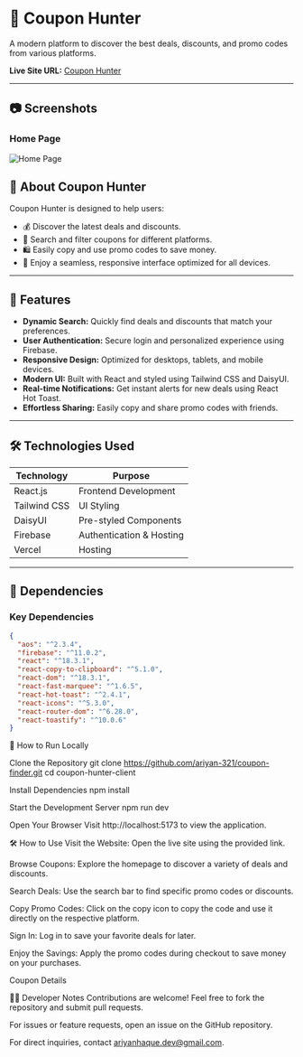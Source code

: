 # 🎯 Coupon Hunter  

A modern platform to discover the best deals, discounts, and promo codes from various platforms.  

**Live Site URL:** [Coupon Hunter](https://assignment-9-ariyan.netlify.app/)  

---


## 📷 Screenshots  

### Home Page  
![Home Page](https://i.ibb.co.com/FXz0N5M/image-2.png)




## 📖 About Coupon Hunter  

Coupon Hunter is designed to help users:  
- 💰 Discover the latest deals and discounts.  
- 🔎 Search and filter coupons for different platforms.  
- 🛍️ Easily copy and use promo codes to save money.  
- 📱 Enjoy a seamless, responsive interface optimized for all devices.  

---

## 🚀 Features  

- **Dynamic Search:** Quickly find deals and discounts that match your preferences.  
- **User Authentication:** Secure login and personalized experience using Firebase.  
- **Responsive Design:** Optimized for desktops, tablets, and mobile devices.  
- **Modern UI:** Built with React and styled using Tailwind CSS and DaisyUI.  
- **Real-time Notifications:** Get instant alerts for new deals using React Hot Toast.  
- **Effortless Sharing:** Easily copy and share promo codes with friends.  

---

## 🛠️ Technologies Used  

| **Technology**      | **Purpose**                |  
|----------------------|----------------------------|  
| React.js            | Frontend Development       |  
| Tailwind CSS        | UI Styling                 |  
| DaisyUI             | Pre-styled Components      |  
| Firebase            | Authentication & Hosting   |  
| Vercel              | Hosting                    |  

---

## 🧰 Dependencies  

### Key Dependencies  
```json
{
  "aos": "^2.3.4",
  "firebase": "^11.0.2",
  "react": "^18.3.1",
  "react-copy-to-clipboard": "^5.1.0",
  "react-dom": "^18.3.1",
  "react-fast-marquee": "^1.6.5",
  "react-hot-toast": "^2.4.1",
  "react-icons": "^5.3.0",
  "react-router-dom": "^6.28.0",
  "react-toastify": "^10.0.6"
}
```
📝 How to Run Locally

Clone the Repository
git clone https://github.com/ariyan-321/coupon-finder.git
cd coupon-hunter-client


Install Dependencies
npm install


Start the Development Server
npm run dev

Open Your Browser
Visit http://localhost:5173 to view the application.

🛠️ How to Use
Visit the Website:
Open the live site using the provided link.

Browse Coupons:
Explore the homepage to discover a variety of deals and discounts.

Search Deals:
Use the search bar to find specific promo codes or discounts.

Copy Promo Codes:
Click on the copy icon to copy the code and use it directly on the respective platform.

Sign In:
Log in to save your favorite deals for later.

Enjoy the Savings:
Apply the promo codes during checkout to save money on your purchases.

  


Coupon Details

🧑‍💻 Developer Notes
Contributions are welcome! Feel free to fork the repository and submit pull requests.

For issues or feature requests, open an issue on the GitHub repository.

For direct inquiries, contact ariyanhaque.dev@gmail.com.


